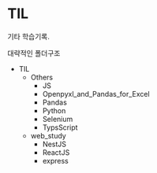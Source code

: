 # TIL

기타 학습기록.

대략적인 폴더구조

- TIL
  - Others
    - JS
    - Openpyxl_and_Pandas_for_Excel
    - Pandas
    - Python
    - Selenium
    - TypsScript
  - web_study
    - NestJS
    - ReactJS
    - express

